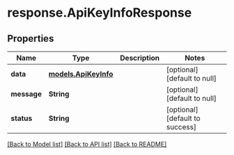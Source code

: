 # response.ApiKeyInfoResponse
## Properties

| Name | Type | Description | Notes |
|------------ | ------------- | ------------- | -------------|
| **data** | [**models.ApiKeyInfo**](models.ApiKeyInfo.md) |  | [optional] [default to null] |
| **message** | **String** |  | [optional] [default to null] |
| **status** | **String** |  | [optional] [default to success] |

[[Back to Model list]](../README.md#documentation-for-models) [[Back to API list]](../README.md#documentation-for-api-endpoints) [[Back to README]](../README.md)

